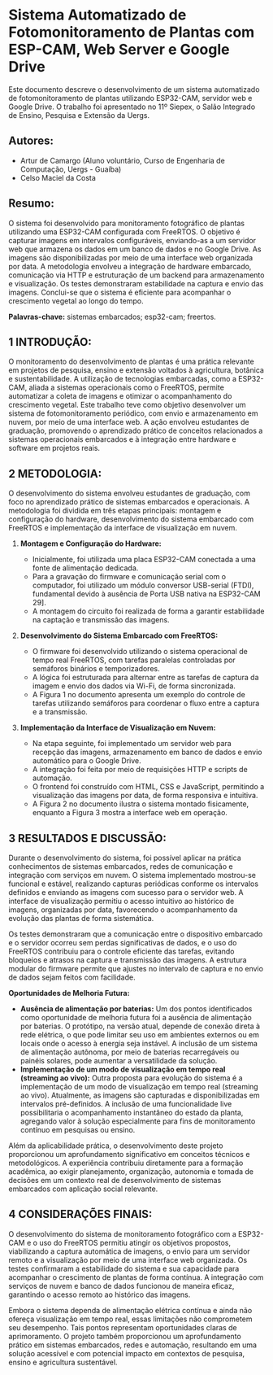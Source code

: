 # Sistema Automatizado de Fotomonitoramento de Plantas com ESP-CAM, Web Server e Google Drive

Este documento descreve o desenvolvimento de um sistema automatizado de fotomonitoramento de plantas utilizando ESP32-CAM, servidor web e Google Drive. O trabalho foi apresentado no 11º Siepex, o Salão Integrado de Ensino, Pesquisa e Extensão da Uergs.

## Autores:
* Artur de Camargo (Aluno voluntário, Curso de Engenharia de Computação, Uergs - Guaíba) 
* Celso Maciel da Costa 

## Resumo:
O sistema foi desenvolvido para monitoramento fotográfico de plantas utilizando uma ESP32-CAM configurada com FreeRTOS. O objetivo é capturar imagens em intervalos configuráveis, enviando-as a um servidor web que armazena os dados em um banco de dados e no Google Drive. As imagens são disponibilizadas por meio de uma interface web organizada por data. A metodologia envolveu a integração de hardware embarcado, comunicação via HTTP e estruturação de um backend para armazenamento e visualização. Os testes demonstraram estabilidade na captura e envio das imagens. Conclui-se que o sistema é eficiente para acompanhar o crescimento vegetal ao longo do tempo.

**Palavras-chave:** sistemas embarcados; esp32-cam; freertos.

## 1 INTRODUÇÃO:
O monitoramento do desenvolvimento de plantas é uma prática relevante em projetos de pesquisa, ensino e extensão voltados à agricultura, botânica e sustentabilidade. A utilização de tecnologias embarcadas, como a ESP32-CAM, aliada a sistemas operacionais como o FreeRTOS, permite automatizar a coleta de imagens e otimizar o acompanhamento do crescimento vegetal. Este trabalho teve como objetivo desenvolver um sistema de fotomonitoramento periódico, com envio e armazenamento em nuvem, por meio de uma interface web. A ação envolveu estudantes de graduação, promovendo o aprendizado prático de conceitos relacionados a sistemas operacionais embarcados e à integração entre hardware e software em projetos reais.

## 2 METODOLOGIA:
O desenvolvimento do sistema envolveu estudantes de graduação, com foco no aprendizado prático de sistemas embarcados e operacionais. A metodologia foi dividida em três etapas principais: montagem e configuração do hardware, desenvolvimento do sistema embarcado com FreeRTOS e implementação da interface de visualização em nuvem.

1.  **Montagem e Configuração do Hardware:**
    * Inicialmente, foi utilizada uma placa ESP32-CAM conectada a uma fonte de alimentação dedicada.
    * Para a gravação do firmware e comunicação serial com o computador, foi utilizado um módulo conversor USB-serial (FTDI), fundamental devido à ausência de Porta USB nativa na ESP32-CAM 29].
    * A montagem do circuito foi realizada de forma a garantir estabilidade na captação e transmissão das imagens.

2.  **Desenvolvimento do Sistema Embarcado com FreeRTOS:**
    * O firmware foi desenvolvido utilizando o sistema operacional de tempo real FreeRTOS, com tarefas paralelas controladas por semáforos binários e temporizadores.
    * A lógica foi estruturada para alternar entre as tarefas de captura da imagem e envio dos dados via Wi-Fi, de forma sincronizada.
    * A Figura 1 no documento apresenta um exemplo do controle de tarefas utilizando semáforos para coordenar o fluxo entre a captura e a transmissão.

3.  **Implementação da Interface de Visualização em Nuvem:**
    * Na etapa seguinte, foi implementado um servidor web para recepção das imagens, armazenamento em banco de dados e envio automático para o Google Drive.
    * A integração foi feita por meio de requisições HTTP e scripts de automação.
    * O frontend foi construído com HTML, CSS e JavaScript, permitindo a visualização das imagens por data, de forma responsiva e intuitiva.
    * A Figura 2 no documento ilustra o sistema montado fisicamente, enquanto a Figura 3 mostra a interface web em operação.

## 3 RESULTADOS E DISCUSSÃO:
Durante o desenvolvimento do sistema, foi possível aplicar na prática conhecimentos de sistemas embarcados, redes de comunicação e integração com serviços em nuvem. O sistema implementado mostrou-se funcional e estável, realizando capturas periódicas conforme os intervalos definidos e enviando as imagens com sucesso para o servidor web. A interface de visualização permitiu o acesso intuitivo ao histórico de imagens, organizadas por data, favorecendo o acompanhamento da evolução das plantas de forma sistemática.

Os testes demonstraram que a comunicação entre o dispositivo embarcado e o servidor ocorreu sem perdas significativas de dados, e o uso do FreeRTOS contribuiu para o controle eficiente das tarefas, evitando bloqueios e atrasos na captura e transmissão das imagens. A estrutura modular do firmware permite que ajustes no intervalo de captura e no envio de dados sejam feitos com facilidade.

**Oportunidades de Melhoria Futura:**
* **Ausência de alimentação por baterias:** Um dos pontos identificados como oportunidade de melhoria futura foi a ausência de alimentação por baterias. O protótipo, na versão atual, depende de conexão direta à rede elétrica, o que pode limitar seu uso em ambientes externos ou em locais onde o acesso à energia seja instável. A inclusão de um sistema de alimentação autônoma, por meio de baterias recarregáveis ou painéis solares, pode aumentar a versatilidade da solução.
* **Implementação de um modo de visualização em tempo real (streaming ao vivo):** Outra proposta para evolução do sistema é a implementação de um modo de visualização em tempo real (streaming ao vivo). Atualmente, as imagens são capturadas e disponibilizadas em intervalos pré-definidos. A inclusão de uma funcionalidade live possibilitaria o acompanhamento instantâneo do estado da planta, agregando valor à solução especialmente para fins de monitoramento contínuo em pesquisas ou ensino.

Além da aplicabilidade prática, o desenvolvimento deste projeto proporcionou um aprofundamento significativo em conceitos técnicos e metodológicos. A experiência contribuiu diretamente para a formação acadêmica, ao exigir planejamento, organização, autonomia e tomada de decisões em um contexto real de desenvolvimento de sistemas embarcados com aplicação social relevante.

## 4 CONSIDERAÇÕES FINAIS:
O desenvolvimento do sistema de monitoramento fotográfico com a ESP32-CAM e o uso do FreeRTOS permitiu atingir os objetivos propostos, viabilizando a captura automática de imagens, o envio para um servidor remoto e a visualização por meio de uma interface web organizada. Os testes confirmaram a estabilidade do sistema e sua capacidade para acompanhar o crescimento de plantas de forma contínua. A integração com serviços de nuvem e banco de dados funcionou de maneira eficaz, garantindo o acesso remoto ao histórico das imagens.

Embora o sistema dependa de alimentação elétrica contínua e ainda não ofereça visualização em tempo real, essas limitações não comprometem seu desempenho. Tais pontos representam oportunidades claras de aprimoramento. O projeto também proporcionou um aprofundamento prático em sistemas embarcados, redes e automação, resultando em uma solução acessível e com potencial impacto em contextos de pesquisa, ensino e agricultura sustentável.